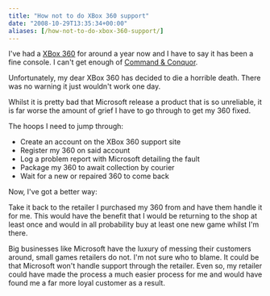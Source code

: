 ```yaml
---
title: "How not to do XBox 360 support"
date: "2008-10-29T13:35:34+00:00"
aliases: [/how-not-to-do-xbox-360-support/]
---
```


I've had a [XBox 360](http://www.xbox.com/) for around a year now and I have to say it has been a fine console. I can't get enough of [Command &amp; Conquor](http://www.commandandconquer.com/).

Unfortunately, my dear XBox 360 has decided to die a horrible death. There was no warning it just wouldn't work one day.

Whilst it is pretty bad that Microsoft release a product that is so unreliable, it is far worse the amount of grief I have to go through to get my 360 fixed.

The hoops I need to jump through:

- Create an account on the XBox 360 support site
- Register my 360 on said account
- Log a problem report with Microsoft detailing the fault
- Package my 360 to await collection by courier
- Wait for a new or repaired 360 to come back

Now, I've got a better way:

Take it back to the retailer I purchased my 360 from and have them handle it for me. This would have the benefit that I would be returning to the shop at least once and would in all probability buy at least one new game whilst I'm there.

Big businesses like Microsoft have the luxury of messing their customers around, small games retailers do not. I'm not sure who to blame. It could be that Microsoft won't handle support through the retailer. Even so, my retailer could have made the process a much easier process for me and would have found me a far more loyal customer as a result.
